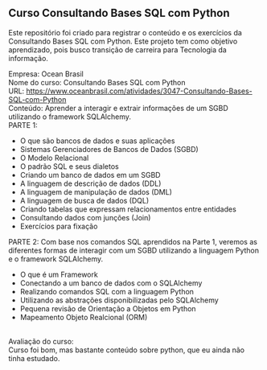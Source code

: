 ## Curso Consultando Bases SQL com Python

Este repositório foi criado para registrar o conteúdo e os exercícios da Consultando Bases SQL com Python. Este projeto tem como objetivo aprendizado, pois busco transição de carreira para Tecnologia da informação.

Empresa: Ocean Brasil <br>
Nome do curso: Consultando Bases SQL com Python<br>
URL: https://www.oceanbrasil.com/atividades/3047-Consultando-Bases-SQL-com-Python<br>
Conteúdo: Aprender a interagir e extrair informações de um SGBD utilizando o framework SQLAlchemy.<br>
PARTE 1:
- O que são bancos de dados e suas aplicações
- Sistemas Gerenciadores de Bancos de Dados (SGBD)
- O Modelo Relacional
- O padrão SQL e seus dialetos
- Criando um banco de dados em um SGBD
- A linguagem de descrição de dados (DDL)
- A linguagem de manipulação de dados (DML)
- A linguagem de busca de dados (DQL)
- Criando tabelas que expressam relacionamentos entre entidades
- Consultando dados com junções (Join)
- Exercícios para fixação

PARTE 2:
Com base nos comandos SQL aprendidos na Parte 1, veremos as diferentes formas de interagir com um SGBD utilizando a linguagem Python e o framework SQLAlchemy.

- O que é um Framework
- Conectando a um banco de dados com o SQLAlchemy
- Realizando comandos SQL com a linguagem Python
- Utilizando as abstrações disponibilizadas pelo SQLAlchemy
- Pequena revisão de Orientação a Objetos em Python
- Mapeamento Objeto Realcional (ORM)
<br>
Avaliação do curso:<br>
Curso foi bom, mas bastante conteúdo sobre python, que eu ainda não tinha estudado.
